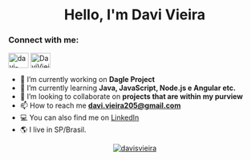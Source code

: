 <h1 align="center">Hello, I'm Davi Vieira</h1>
<h3 align="center"></h3>



<h3 align="left">Connect with me:</h3>
<p align="left">
<a href="https://linkedin.com/in/davi-vieira-4a8280161" target="blank"><img align="center" src="https://cdn.jsdelivr.net/npm/simple-icons@3.0.1/icons/linkedin.svg" alt="davi-vieira-4a8280161" height="30" width="40" /></a>
<a href="https://discord.gg/DaviVieira#0092" target="blank"><img align="center" src="https://cdn.jsdelivr.net/npm/simple-icons@3.0.1/icons/discord.svg" alt="DaviVieira#0092" height="30" width="40" /></a>
</p>


- 🔭 I’m currently working on **Dagle Project**
- 🌱 I’m currently learning **Java, JavaScript, Node.js e Angular etc.**
- 👯 I’m looking to collaborate on **projects that are within my purview**
- 📫 How to reach me **davi.vieira205@gmail.com**
- 💻 You can also find me on [LinkedIn](https://www.linkedin.com/in/davi-vieira-4a8280161/)
- 🌎 I live in SP/Brasil.

<p align="center">
<a align="center" href="https://github.com/anuraghazra/github-readme-stats">
<img align="center" src="https://github-readme-stats.vercel.app/api/top-langs?username=davisvieira&show_icons=true&theme=dark&title_color=ff0000&text_color=ffffff&bg_color=000000&locale=en&layout=compact" alt="davisvieira" alt="davisvieira" alt = "davisvieira">


      
<!--![](https://64.media.tumblr.com/6a40ca55349006aab9ab19ee3798003c/tumblr_pizwntD9XQ1ujzdmf_1280.png)-->
</p>
